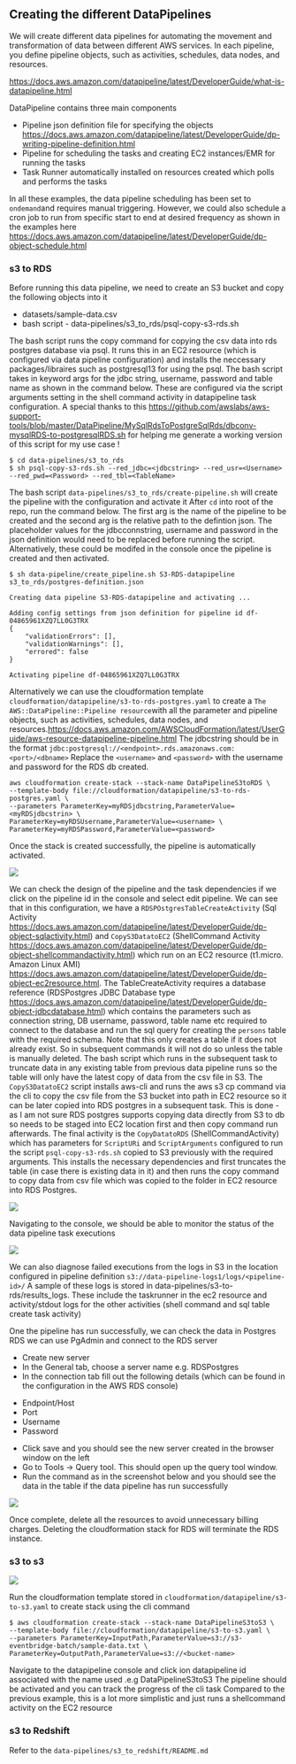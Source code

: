 ## Creating the different DataPipelines

We will create different data pipelines for automating the movement and transformation of data between 
different AWS services.  In each pipeline, you define pipeline objects, such as activities, schedules, 
data nodes, and resources.

https://docs.aws.amazon.com/datapipeline/latest/DeveloperGuide/what-is-datapipeline.html

DataPipeline contains three main components 

* Pipeline json definition file for specifying the objects https://docs.aws.amazon.com/datapipeline/latest/DeveloperGuide/dp-writing-pipeline-definition.html
* Pipeline for scheduling the tasks and creating EC2 instances/EMR for running the tasks
* Task Runner automatically installed on resources created which polls and performs the tasks

In all these examples, the data pipeline scheduling has been set to `ondemand`and requires manual triggering.
However, we could also schedule a cron job to run from specific start to end at desired frequency as shown in 
the examples here https://docs.aws.amazon.com/datapipeline/latest/DeveloperGuide/dp-object-schedule.html

### s3 to RDS

Before running this data pipeline, we need to create an S3 bucket and copy the following objects into it 

* datasets/sample-data.csv 
* bash script - data-pipelines/s3_to_rds/psql-copy-s3-rds.sh

The bash script runs the copy command for copying the csv data into rds postgres database via psql. It runs this 
in an EC2 resource (which is configured via data pipeline configuration) and installs the neccessary packages/libraires 
such as postgresql13 for using the psql. The bash script takes in keyword args 
for the jdbc string, username, password and table name as shown in the command below. These are configured via the 
script arguments setting in the shell command activity in datapipeline task configuration.
A special thanks to this https://github.com/awslabs/aws-support-tools/blob/master/DataPipeline/MySqlRdsToPostgreSqlRds/dbconv-mysqlRDS-to-postgresqlRDS.sh
for helping me generate a working version of this script for my use case !

```
$ cd data-pipelines/s3_to_rds
$ sh psql-copy-s3-rds.sh --red_jdbc=<jdbcstring> --red_usr=<Username> --red_pwd=<Password> --red_tbl=<TableName>
```

The bash script  `data-pipelines/s3_to_rds/create-pipeline.sh`  will create the pipeline with the configuration and activate it
After `cd` into root of the repo, run the command below. The first arg is the name of the pipeline to be created and 
the second arg is the relative path to the defintion json. The placeholder values for the jdbcconnstring, username and password in the 
json definition would need to be replaced before running the script. Alternatively, these could be modifed in the console 
once the pipeline is created and then activated.

```
$ sh data-pipeline/create_pipeline.sh S3-RDS-datapipeline s3_to_rds/postgres-definition.json

Creating data pipeline S3-RDS-datapipeline and activating ...

Adding config settings from json definition for pipeline id df-04865961XZQ7LL0G3TRX
{
    "validationErrors": [],
    "validationWarnings": [],
    "errored": false
}

Activating pipeline df-04865961XZQ7LL0G3TRX
```

Alternatively we can use the cloudformation template `cloudformation/datapipeline/s3-to-rds-postgres.yaml`  to create a 
`The AWS::DataPipeline::Pipeline resource`with all the parameter and pipeline objects, such as activities, schedules, 
data nodes, and resources.https://docs.aws.amazon.com/AWSCloudFormation/latest/UserGuide/aws-resource-datapipeline-pipeline.html
The jdbcstring should be in the format `jdbc:postgresql://<endpoint>.rds.amazonaws.com:<port>/<dbname>`
Replace the `<username>` and `<password>` with the username and password for the RDS db created.

```
aws cloudformation create-stack --stack-name DataPipelineS3toRDS \
--template-body file://cloudformation/datapipeline/s3-to-rds-postgres.yaml \
--parameters ParameterKey=myRDSjdbcstring,ParameterValue=<myRDSjdbcstrin> \
ParameterKey=myRDSUsername,ParameterValue=<username> \ 
ParameterKey=myRDSPassword,ParameterValue=<password>

```
Once the stack is created successfully, the pipeline is automatically activated.

<img src=https://github.com/ryankarlos/aws_etl/blob/master/screenshots/DataPipeline_s3tords_Cftemplate.png></img>

We can check the design of the pipeline and the task dependencies if we click on the pipeline id in the console and select
edit pipeline. We can see that in this configuration, we have a `RDSPOstgresTableCreateActivity` (Sql Activity https://docs.aws.amazon.com/datapipeline/latest/DeveloperGuide/dp-object-sqlactivity.html) and 
`CopyS3DatatoEC2` (ShellCommand Activity https://docs.aws.amazon.com/datapipeline/latest/DeveloperGuide/dp-object-shellcommandactivity.html) which run on an EC2 resource (t1.micro. Amazon Linux AMI) 
https://docs.aws.amazon.com/datapipeline/latest/DeveloperGuide/dp-object-ec2resource.html. The TableCreateActivity
requires a database reference (RDSPostgres JDBC Database type https://docs.aws.amazon.com/datapipeline/latest/DeveloperGuide/dp-object-jdbcdatabase.html) 
which contains the parameters such as connection string, DB username, password, table name etc required to connect to the database and run the sql query for creating the `persons`
table with the required schema. Note that this only creates a table if it does not already exist. So in subsequent commands
it will not do so unless the table is manually deleted. The bash script which runs in the subsequent task to truncate 
data in any existing table from previous data pipeline runs so the table will only have the latest copy of 
data from the csv file in S3.
The `CopyS3DatatoEC2` script installs aws-cli and runs the aws s3 cp command via the cli 
to copy the csv file from the S3 bucket into path in EC2 resource so it can be later copied into RDS postgres in a subsequent 
task. This is done - as I am not sure RDS postgres supports copying data directly from S3 to db so needs to be staged into
EC2 location first and then copy command run afterwards.
The final activity is the `CopyDatatoRDS` (ShellCommandActivity) which has parameters for `ScriptURi` and `ScriptArguments` 
configured to run the script `psql-copy-s3-rds.sh` copied to S3 previously with the required arguments. 
This installs the necessary dependencies and first truncates the table (in case there is existing data in it) and then 
runs the copy command to copy data from csv file which was copied to the folder in EC2 resource into RDS Postgres.

<img src=https://github.com/ryankarlos/aws_etl/blob/master/screenshots/datapipeline-s3-rds.png></img>

Navigating to the console, we should be able to monitor the status of the data pipeline task executions 

<img src=https://github.com/ryankarlos/aws_etl/blob/master/screenshots/s3-rds-component-status.png></img>

We can also diagnose  failed executions from the logs in S3 in the location configured in pipeline definition `s3://data-pipeline-logs1/logs/<pipeline-id>/`
A sample of these logs is stored in data-pipelines/s3-to-rds/results_logs. These include the taskrunner in the ec2 resource and 
activity/stdout logs for the other activities (shell command and sql table create task activity)

One the pipeline has run successfully, we can  check the data in Postgres RDS we can use PgAdmin and connect to the RDS server

* Create new server 
* In the General tab, choose a  server name e.g. RDSPostgres
* In the connection tab fill out the following details (which can be found in the configuration in the AWS RDS console)
- Endpoint/Host 
- Port 
- Username
- Password
* Click save and you should see the new server created in the browser window on the left
* Go to Tools -> Query tool. This should open up the query tool window. 
* Run the command as in the screenshot below and you should see the data in the table if the data pipeline has run successfully

<img src=https://github.com/ryankarlos/aws_etl/blob/master/screenshots/RDSPostgresDataQuery.png></img>

Once complete, delete all the resources to avoid unnecessary billing charges. Deleting the cloudformation stack for RDS 
will terminate the RDS instance. 

### s3 to s3

<img src=https://github.com/ryankarlos/aws_etl/blob/master/screenshots/dp-s3-to-s3-tasks.png></img>

Run the cloudformation template stored in `cloudformation/datapipeline/s3-to-s3.yaml` 
to create stack using the cli command 

```
$ aws cloudformation create-stack --stack-name DataPipelineS3toS3 \
--template-body file://cloudformation/datapipeline/s3-to-s3.yaml \
--parameters ParameterKey=InputPath,ParameterValue=s3://s3-eventbridge-batch/sample-data.txt \
ParameterKey=OutputPath,ParameterValue=s3://<bucket-name>

```

Navigate to the datapipeline console and click ion datapipeline id associated with the name used .e.g DataPipelineS3toS3
The pipeline should be activated and you can track the progress of the cli task
Compared to the previous example, this is a lot more simplistic and just runs a shellcommand activity on the EC2 resource

### s3 to Redshift

Refer to the `data-pipelines/s3_to_redshift/README.md`
